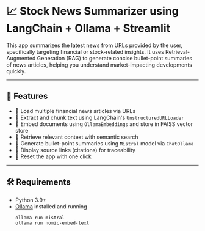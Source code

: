 # 📈 Stock News Summarizer using LangChain + Ollama + Streamlit

This app summarizes the latest news from URLs provided by the user, specifically targeting financial or stock-related insights. It uses Retrieval-Augmented Generation (RAG) to generate concise bullet-point summaries of news articles, helping you understand market-impacting developments quickly.

---

## 🔧 Features

- 🔗 Load multiple financial news articles via URLs
- 📄 Extract and chunk text using LangChain's `UnstructuredURLLoader`
- 🧠 Embed documents using `OllamaEmbeddings` and store in FAISS vector store
- 🤖 Retrieve relevant context with semantic search
- 📝 Generate bullet-point summaries using `Mistral` model via `ChatOllama`
- 📌 Display source links (citations) for traceability
- 🧹 Reset the app with one click

---
## 🛠️ Requirements

- Python 3.9+
- [Ollama](https://ollama.com) installed and running
  ```bash
  ollama run mistral
  ollama run nomic-embed-text
